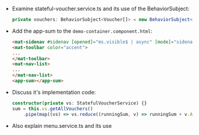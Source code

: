 - Examine stateful-voucher.service.ts and its use of the BehaviorSubject:

    ```typescript
    private vouchers: BehaviorSubject<Voucher[]> = new BehaviorSubject<Voucher[]>([]);
    ```
- Add the app-sum to the `demo-container.component.html`:

    ```html
    <mat-sidenav #sidenav [opened]="ms.visible$ | async" [mode]="sidenavMode">
    <mat-toolbar color="accent">
    ...
    </mat-toolbar>
    <mat-nav-list>
    ...
    </mat-nav-list>
    <app-sum></app-sum>
    ```
- Discuss it's implementation code:

    ```typescript
    constructor(private vs: StatefulVoucherService) {}
    sum = this.vs.getAllVouchers()
        .pipe(map((vs) => vs.reduce((runningSum, v) => runningSum + v.Amount, 0)));
    ```

- Also explain menu.service.ts and its use    